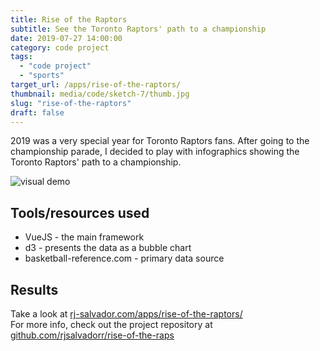 ```yaml
---
title: Rise of the Raptors
subtitle: See the Toronto Raptors' path to a championship
date: 2019-07-27 14:00:00
category: code project
tags:
  - "code project"
  - "sports"
target_url: /apps/rise-of-the-raptors/
thumbnail: media/code/sketch-7/thumb.jpg
slug: "rise-of-the-raptors"
draft: false
---
```


2019 was a very special year for Toronto Raptors fans. After going to the championship parade, I decided to play with infographics showing the Toronto Raptors' path to a championship.

<!-- more -->
![visual demo](./demo.gif)

## Tools/resources used

* VueJS - the main framework
* d3 - presents the data as a bubble chart
* basketball-reference.com - primary data source

## Results

Take a look at [rj-salvador.com/apps/rise-of-the-raptors/](http://www.rj-salvador.com/apps/rise-of-the-raptors/)  
For more info, check out the project repository at [github.com/rjsalvadorr/rise-of-the-raps](https://github.com/rjsalvadorr/rise-of-the-raps)
